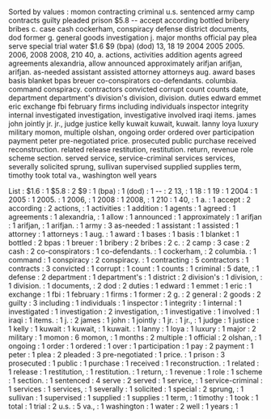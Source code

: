 Sorted by values :
momon contracting criminal u.s. sentenced army camp contracts guilty pleaded prison $5.8 -- accept according bottled bribery bribes c. case cash cockerham, conspiracy defense district documents, dod former g. general goods investigation j. major months official pay plea serve special trial water $1.6 $9 (bpa) (dod) 13, 18 19 2004 2005 2005. 2006, 2008 2008, 210 40, a. actions, activities addition agents agreed agreements alexandria, allow announced approximately arifjan arifjan, arifjan. as-needed assistant assisted attorney attorneys aug. award bases basis blanket bpas breuer co-conspirators co-defendants. columbia. command conspiracy. contractors convicted corrupt count counts date, department department's division's division, division. duties edward emmet eric exchange fbi february firms including individuals inspector integrity internal investigated investigation, investigative involved iraqi items. james john jointly jr. jr., judge justice kelly kuwait kuwait, kuwait. lanny loya luxury military momon, multiple olshan, ongoing order ordered over participation payment peter pre-negotiated price. prosecuted public purchase received reconstruction. related release restitution, restitution. return, revenue role scheme section. served service, service-criminal services services, severally solicited sprung, sullivan supervised supplied supplies term, timothy took total va., washington well years 

List :
$1.6 : 1
$5.8 : 2
$9 : 1
(bpa) : 1
(dod) : 1
-- : 2
13, : 1
18 : 1
19 : 1
2004 : 1
2005 : 1
2005. : 1
2006, : 1
2008 : 1
2008, : 1
210 : 1
40, : 1
a. : 1
accept : 2
according : 2
actions, : 1
activities : 1
addition : 1
agents : 1
agreed : 1
agreements : 1
alexandria, : 1
allow : 1
announced : 1
approximately : 1
arifjan : 1
arifjan, : 1
arifjan. : 1
army : 3
as-needed : 1
assistant : 1
assisted : 1
attorney : 1
attorneys : 1
aug. : 1
award : 1
bases : 1
basis : 1
blanket : 1
bottled : 2
bpas : 1
breuer : 1
bribery : 2
bribes : 2
c. : 2
camp : 3
case : 2
cash : 2
co-conspirators : 1
co-defendants. : 1
cockerham, : 2
columbia. : 1
command : 1
conspiracy : 2
conspiracy. : 1
contracting : 5
contractors : 1
contracts : 3
convicted : 1
corrupt : 1
count : 1
counts : 1
criminal : 5
date, : 1
defense : 2
department : 1
department's : 1
district : 2
division's : 1
division, : 1
division. : 1
documents, : 2
dod : 2
duties : 1
edward : 1
emmet : 1
eric : 1
exchange : 1
fbi : 1
february : 1
firms : 1
former : 2
g. : 2
general : 2
goods : 2
guilty : 3
including : 1
individuals : 1
inspector : 1
integrity : 1
internal : 1
investigated : 1
investigation : 2
investigation, : 1
investigative : 1
involved : 1
iraqi : 1
items. : 1
j. : 2
james : 1
john : 1
jointly : 1
jr. : 1
jr., : 1
judge : 1
justice : 1
kelly : 1
kuwait : 1
kuwait, : 1
kuwait. : 1
lanny : 1
loya : 1
luxury : 1
major : 2
military : 1
momon : 6
momon, : 1
months : 2
multiple : 1
official : 2
olshan, : 1
ongoing : 1
order : 1
ordered : 1
over : 1
participation : 1
pay : 2
payment : 1
peter : 1
plea : 2
pleaded : 3
pre-negotiated : 1
price. : 1
prison : 3
prosecuted : 1
public : 1
purchase : 1
received : 1
reconstruction. : 1
related : 1
release : 1
restitution, : 1
restitution. : 1
return, : 1
revenue : 1
role : 1
scheme : 1
section. : 1
sentenced : 4
serve : 2
served : 1
service, : 1
service-criminal : 1
services : 1
services, : 1
severally : 1
solicited : 1
special : 2
sprung, : 1
sullivan : 1
supervised : 1
supplied : 1
supplies : 1
term, : 1
timothy : 1
took : 1
total : 1
trial : 2
u.s. : 5
va., : 1
washington : 1
water : 2
well : 1
years : 1
